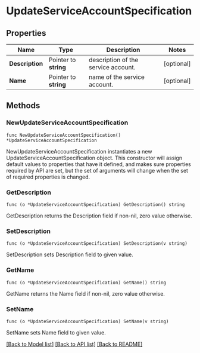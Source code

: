 # UpdateServiceAccountSpecification

## Properties

Name | Type | Description | Notes
------------ | ------------- | ------------- | -------------
**Description** | Pointer to **string** | description of the service account. | [optional] 
**Name** | Pointer to **string** | name of the service account. | [optional] 

## Methods

### NewUpdateServiceAccountSpecification

`func NewUpdateServiceAccountSpecification() *UpdateServiceAccountSpecification`

NewUpdateServiceAccountSpecification instantiates a new UpdateServiceAccountSpecification object.
This constructor will assign default values to properties that have it defined,
and makes sure properties required by API are set, but the set of arguments
will change when the set of required properties is changed.

### GetDescription

`func (o *UpdateServiceAccountSpecification) GetDescription() string`

GetDescription returns the Description field if non-nil, zero value otherwise.

### SetDescription

`func (o *UpdateServiceAccountSpecification) SetDescription(v string)`

SetDescription sets Description field to given value.

### GetName

`func (o *UpdateServiceAccountSpecification) GetName() string`

GetName returns the Name field if non-nil, zero value otherwise.

### SetName

`func (o *UpdateServiceAccountSpecification) SetName(v string)`

SetName sets Name field to given value.


[[Back to Model list]](../README.md#documentation-for-models) [[Back to API list]](../README.md#documentation-for-api-endpoints) [[Back to README]](../README.md)


